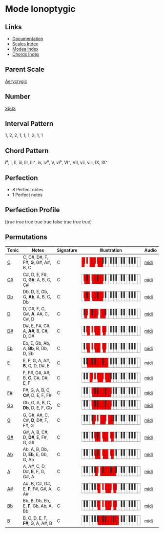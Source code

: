 # Mode Ionoptygic

## Links

- [Documentation](index.md)
- [Scales Index](Scales.md)
- [Modes Index](Modes.md)
- [Chords Index](Chords.md)

## Parent Scale

[Aerycrygic](ScaleAerycrygic.md)

## Number

[3563](https://ianring.com/musictheory/scales/3563)

## Interval Pattern

1, 2, 2, 1, 1, 1, 2, 1, 1

## Chord Pattern

i⁰, i, II, iii, III, III⁺, iv, iv⁰, V, vi⁰, VI⁺, VII, vii, viii, IX, IX⁺

## Perfection

- 8 Perfect notes
- 1 Perfect notes

## Perfection Profile

[true true true true true false true true true]

## Permutations

| Tonic | Notes | Signature | Illustration | Audio |
|-------|-------|-----------|--------------|-------|
| [C](ModeCNaturalIonoptygic.md) | C, C#, D#, F, F#, **G**, G#, A#, B, C | C | ![CNaturalIonoptygic](ModeCNaturalIonoptygic.png) | [midi](https://github.com/edipermadi/music/blob/main/docs/ModeCNaturalIonoptygic.mid?raw=true) |
| [C#](ModeCSharpIonoptygic.md) | C#, D, E, F#, G, **G#**, A, B, C, C# | C | ![CSharpIonoptygic](ModeCSharpIonoptygic.png) | [midi](https://github.com/edipermadi/music/blob/main/docs/ModeCSharpIonoptygic.mid?raw=true) |
| [Db](ModeDFlatIonoptygic.md) | Db, D, E, Gb, G, **Ab**, A, B, C, Db | C | ![DFlatIonoptygic](ModeDFlatIonoptygic.png) | [midi](https://github.com/edipermadi/music/blob/main/docs/ModeDFlatIonoptygic.mid?raw=true) |
| [D](ModeDNaturalIonoptygic.md) | D, D#, F, G, G#, **A**, A#, C, C#, D | C | ![DNaturalIonoptygic](ModeDNaturalIonoptygic.png) | [midi](https://github.com/edipermadi/music/blob/main/docs/ModeDNaturalIonoptygic.mid?raw=true) |
| [D#](ModeDSharpIonoptygic.md) | D#, E, F#, G#, A, **A#**, B, C#, D, D# | C | ![DSharpIonoptygic](ModeDSharpIonoptygic.png) | [midi](https://github.com/edipermadi/music/blob/main/docs/ModeDSharpIonoptygic.mid?raw=true) |
| [Eb](ModeEFlatIonoptygic.md) | Eb, E, Gb, Ab, A, **Bb**, B, Db, D, Eb | C | ![EFlatIonoptygic](ModeEFlatIonoptygic.png) | [midi](https://github.com/edipermadi/music/blob/main/docs/ModeEFlatIonoptygic.mid?raw=true) |
| [E](ModeENaturalIonoptygic.md) | E, F, G, A, A#, **B**, C, D, D#, E | C | ![ENaturalIonoptygic](ModeENaturalIonoptygic.png) | [midi](https://github.com/edipermadi/music/blob/main/docs/ModeENaturalIonoptygic.mid?raw=true) |
| [F](ModeFNaturalIonoptygic.md) | F, F#, G#, A#, B, **C**, C#, D#, E, F | C | ![FNaturalIonoptygic](ModeFNaturalIonoptygic.png) | [midi](https://github.com/edipermadi/music/blob/main/docs/ModeFNaturalIonoptygic.mid?raw=true) |
| [F#](ModeFSharpIonoptygic.md) | F#, G, A, B, C, **C#**, D, E, F, F# | C | ![FSharpIonoptygic](ModeFSharpIonoptygic.png) | [midi](https://github.com/edipermadi/music/blob/main/docs/ModeFSharpIonoptygic.mid?raw=true) |
| [Gb](ModeGFlatIonoptygic.md) | Gb, G, A, B, C, **Db**, D, E, F, Gb | C | ![GFlatIonoptygic](ModeGFlatIonoptygic.png) | [midi](https://github.com/edipermadi/music/blob/main/docs/ModeGFlatIonoptygic.mid?raw=true) |
| [G](ModeGNaturalIonoptygic.md) | G, G#, A#, C, C#, **D**, D#, F, F#, G | C | ![GNaturalIonoptygic](ModeGNaturalIonoptygic.png) | [midi](https://github.com/edipermadi/music/blob/main/docs/ModeGNaturalIonoptygic.mid?raw=true) |
| [G#](ModeGSharpIonoptygic.md) | G#, A, B, C#, D, **D#**, E, F#, G, G# | C | ![GSharpIonoptygic](ModeGSharpIonoptygic.png) | [midi](https://github.com/edipermadi/music/blob/main/docs/ModeGSharpIonoptygic.mid?raw=true) |
| [Ab](ModeAFlatIonoptygic.md) | Ab, A, B, Db, D, **Eb**, E, Gb, G, Ab | C | ![AFlatIonoptygic](ModeAFlatIonoptygic.png) | [midi](https://github.com/edipermadi/music/blob/main/docs/ModeAFlatIonoptygic.mid?raw=true) |
| [A](ModeANaturalIonoptygic.md) | A, A#, C, D, D#, **E**, F, G, G#, A | C | ![ANaturalIonoptygic](ModeANaturalIonoptygic.png) | [midi](https://github.com/edipermadi/music/blob/main/docs/ModeANaturalIonoptygic.mid?raw=true) |
| [A#](ModeASharpIonoptygic.md) | A#, B, C#, D#, E, **F**, F#, G#, A, A# | C | ![ASharpIonoptygic](ModeASharpIonoptygic.png) | [midi](https://github.com/edipermadi/music/blob/main/docs/ModeASharpIonoptygic.mid?raw=true) |
| [Bb](ModeBFlatIonoptygic.md) | Bb, B, Db, Eb, E, **F**, Gb, Ab, A, Bb | C | ![BFlatIonoptygic](ModeBFlatIonoptygic.png) | [midi](https://github.com/edipermadi/music/blob/main/docs/ModeBFlatIonoptygic.mid?raw=true) |
| [B](ModeBNaturalIonoptygic.md) | B, C, D, E, F, **F#**, G, A, A#, B | C | ![BNaturalIonoptygic](ModeBNaturalIonoptygic.png) | [midi](https://github.com/edipermadi/music/blob/main/docs/ModeBNaturalIonoptygic.mid?raw=true) |
